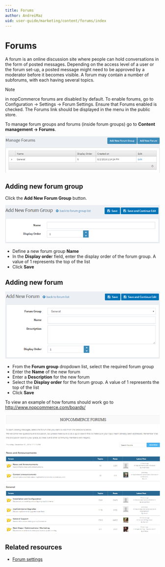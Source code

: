 ```yaml
---
title: Forums
author: AndreiMaz
uid: user-guide/marketing/content/forums/index
---
```

# Forums

A forum is an online discussion site where people can hold conversations in the form of posted messages. Depending on the access level of a user or the forum set-up, a posted message might need to be approved by a moderator before it becomes visible. A forum may contain a number of subforums, with each having several topics.

> [!NOTE]
> in nopCommerce forums are disabled by default. To enable forums, go to Configuration → Settings → Forum Settings. Ensure that Forums enabled is checked. The Forums link should be displayed in the menu in the public store.

To manage forum groups and forums (inside forum groups) go to **Content management → Forums**.

![Manage Forums](_static/index/forums1.png)

## Adding new forum group

Click the **Add New Forum Group** button.

![Add New Forum Group](_static/index/forums2.png)

 - Define a new forum group **Name**
 - In the **Display orde**r field, enter the display order of the forum group. A value of 1 represents the top of the list
 - Click **Save**
 
## Adding new forum

![Adding new forum](_static/index/forums3.png)

 - From the **Forum group** dropdown list, select the required forum group
 - Enter the **Name** of the new forum
 - Enter a **Description** for the new forum
 - Select the **Display order** for the forum group. A value of 1 represents the top of the list
 - Click **Save**

To view an example of how forums should work go to http://www.nopcommerce.com/boards/

![nopCommerce forums](_static/index/forums4.png)

## Related resources

 - [Forum settings](xref:user-guide/marketing/content/forums/settings)